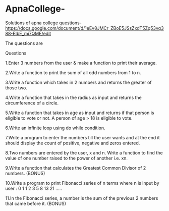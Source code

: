 # ApnaCollege-
Solutions of apna college questions- https://docs.google.com/document/d/1eEv8JMCr_ZBoE5JSsZxdT5Zq53vq388-EIbE_mi7QME/edit

The questions are 

Questions

1.Enter 3 numbers from the user & make a function to print their average.

2.Write a function to print the sum of all odd numbers from 1 to n.

3.Write a function which takes in 2 numbers and returns the greater of those two.

4.Write a function that takes in the radius as input and returns the circumference of a circle.

5.Write a function that takes in age as input and returns if that person is eligible to vote or not. A person of age > 18 is eligible to vote.

6.Write an infinite loop using do while condition.

7.Write a program to enter the numbers till the user wants and at the end it should display the count of positive, negative and zeros entered. 

8.Two numbers are entered by the user, x and n. Write a function to find the value of one number raised to the power of another i.e. xn.

9.Write a function that calculates the Greatest Common Divisor of 2 numbers. (BONUS)

10.Write a program to print Fibonacci series of n terms where n is input by user :
0 1 1 2 3 5 8 13 21 ..... 

11.In the Fibonacci series, a number is the sum of the previous 2 numbers that came before it.
(BONUS)
